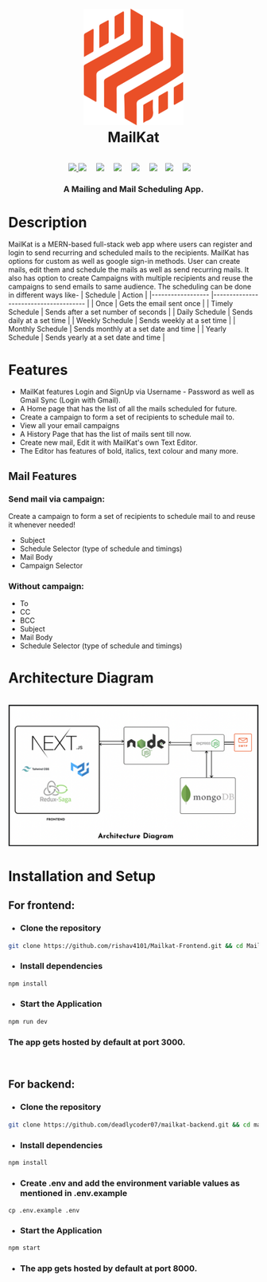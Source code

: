 <h1 align="center">
  <br>
  <a><img src="https://github.com/AbhinavKrishna26/Mailkat-Frontend/blob/main/public/logo.png" width="200"></a>
  <br>  
MailKat
  <br>
</h1>

<p align="center">
   <br>
  <a href="https://material-ui.com/">
    <img src="https://github.com/rishav4101/eth-supplychain-dapp/blob/main/images/mat.png" width="60">       
  </a>
  <img src="https://tailwindcss.com/_next/static/media/twitter-square.daf77586b35e90319725e742f6e069f9.jpg" width="50">  &nbsp;&nbsp;&nbsp;
  <img src="https://cpanelplesk.com/wp-content/uploads/2017/07/How-to-Create-and-Drop-Users-in-MongoDB.jpg" width="50">
  &nbsp;&nbsp;&nbsp;
  <a href="https://expressjs.com/"><img src="https://github.com/rishav4101/eth-supplychain-dapp/blob/main/images/express.svg" width="50"></a>
   &nbsp;&nbsp;&nbsp;
    <a href="https://expressjs.com/"><img src="https://nodejs.org/static/images/logo.svg" width="50"></a>
    &nbsp;&nbsp;&nbsp;
  <a href=""><img src="https://camo.githubusercontent.com/92ec9eb7eeab7db4f5919e3205918918c42e6772562afb4112a2909c1aaaa875/68747470733a2f2f6173736574732e76657263656c2e636f6d2f696d6167652f75706c6f61642f76313630373535343338352f7265706f7369746f726965732f6e6578742d6a732f6e6578742d6c6f676f2e706e67" width="50"></a>&nbsp;&nbsp;&nbsp;
   <img src="https://miro.medium.com/max/312/1*zcK3vvoVjsqkqB0oja8RWw.png" width="50"> &nbsp;&nbsp;&nbsp;
  <img src="https://www.downloadclipart.net/medium/smtp-png-photos.png" width="50"> &nbsp;&nbsp;&nbsp;
  <br> 
</p>

<h3 align="center">A Mailing and Mail Scheduling App.</h3>

# Description
MailKat is a MERN-based full-stack web app where users can register and login to send recurring and scheduled mails to the recipients.
MailKat has options for custom as well as google sign-in methods. User can create mails, edit them and schedule the mails as well as send recurring mails.
It also has option to create Campaigns with multiple recipients and reuse the campaigns to send emails to same audience.
The scheduling can be done in different ways like-
| Schedule         	| Action                              	|
|------------------	|--------------------------------------	|
| Once             	| Gets the email sent once             	|
| Timely Schedule  	| Sends after a set number of seconds  	|
| Daily Schedule   	| Sends daily at a set time            	|
| Weekly Schedule  	| Sends weekly at a set time           	|
| Monthly Schedule 	| Sends monthly at a set date and time 	|
| Yearly Schedule  	| Sends yearly at a set date and time  	|
<br/>
 
 # Features
 * MailKat features Login and SignUp via Username - Password as well as Gmail Sync (Login with Gmail).
 * A Home page that has the list of all the mails scheduled for future.
 * Create a campaign to form a set of recipients to schedule mail to.
 * View all your email campaigns
 * A History Page that has the list of mails sent till now.
 * Create new mail, Edit it with MailKat's own Text Editor.
 * The Editor has features of bold, italics, text colour and many more.
 
## Mail Features
### Send mail via campaign:
Create a campaign to form a set of recipients to schedule mail to and reuse it whenever needed!
* Subject
* Schedule Selector (type of schedule and timings)
* Mail Body
* Campaign Selector
### Without campaign:
* To
* CC
* BCC
* Subject
* Mail Body
* Schedule Selector (type of schedule and timings)


# Architecture Diagram
<p align="center">
   <br>
  <a><img src="https://github.com/AbhinavKrishna26/Mailkat-Frontend/blob/main/public/Screenshot%202021-06-27%20at%2012.23.57%20AM.png" width="800"></a>
  <br> 
</p>

# Installation and Setup 

## For frontend:
* ### Clone the repository 
```Bash
git clone https://github.com/rishav4101/Mailkat-Frontend.git && cd Mailkat-Frontend
```
* ### Install dependencies
```Bash
npm install
```
* ### Start the Application
```Bash
npm run dev
```
 
### The app gets hosted by default at port 3000.
<br>

## For backend:

* ### Clone the repository 
```Bash
git clone https://github.com/deadlycoder07/mailkat-backend.git && cd mailkat-backend
```
* ### Install dependencies
```Bash
npm install
```

* ### Create .env and add the environment variable values as mentioned in .env.example

```
cp .env.example .env
```

* ### Start the Application
```Bash
npm start
```
 
* ### The app gets hosted by default at port 8000.

